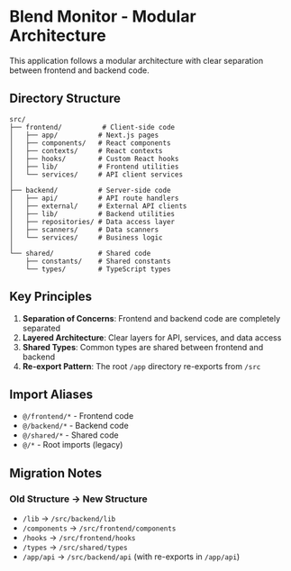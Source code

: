 # Blend Monitor - Modular Architecture

This application follows a modular architecture with clear separation between frontend and backend code.

## Directory Structure

```
src/
├── frontend/          # Client-side code
│   ├── app/          # Next.js pages
│   ├── components/   # React components
│   ├── contexts/     # React contexts
│   ├── hooks/        # Custom React hooks
│   ├── lib/          # Frontend utilities
│   └── services/     # API client services
│
├── backend/          # Server-side code
│   ├── api/          # API route handlers
│   ├── external/     # External API clients
│   ├── lib/          # Backend utilities
│   ├── repositories/ # Data access layer
│   ├── scanners/     # Data scanners
│   └── services/     # Business logic
│
└── shared/           # Shared code
    ├── constants/    # Shared constants
    └── types/        # TypeScript types
```

## Key Principles

1. **Separation of Concerns**: Frontend and backend code are completely separated
2. **Layered Architecture**: Clear layers for API, services, and data access
3. **Shared Types**: Common types are shared between frontend and backend
4. **Re-export Pattern**: The root `/app` directory re-exports from `/src`

## Import Aliases

- `@/frontend/*` - Frontend code
- `@/backend/*` - Backend code
- `@/shared/*` - Shared code
- `@/*` - Root imports (legacy)

## Migration Notes

### Old Structure → New Structure

- `/lib` → `/src/backend/lib`
- `/components` → `/src/frontend/components`
- `/hooks` → `/src/frontend/hooks`
- `/types` → `/src/shared/types`
- `/app/api` → `/src/backend/api` (with re-exports in `/app/api`)
